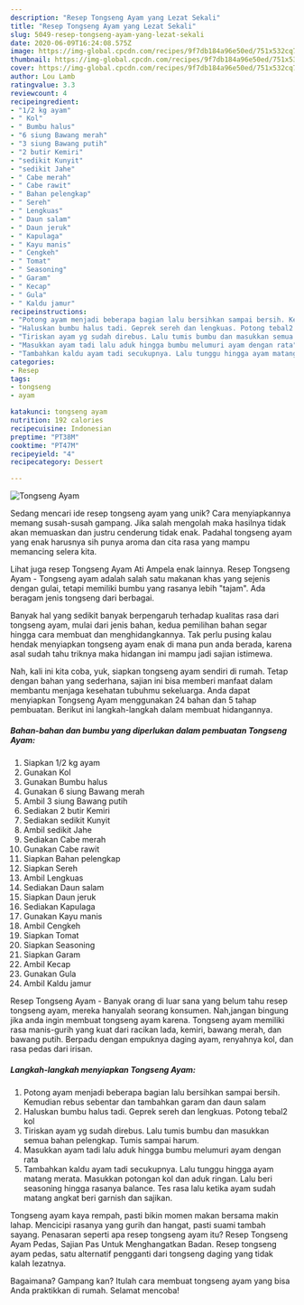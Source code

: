 ```yaml
---
description: "Resep Tongseng Ayam yang Lezat Sekali"
title: "Resep Tongseng Ayam yang Lezat Sekali"
slug: 5049-resep-tongseng-ayam-yang-lezat-sekali
date: 2020-06-09T16:24:08.575Z
image: https://img-global.cpcdn.com/recipes/9f7db184a96e50ed/751x532cq70/tongseng-ayam-foto-resep-utama.jpg
thumbnail: https://img-global.cpcdn.com/recipes/9f7db184a96e50ed/751x532cq70/tongseng-ayam-foto-resep-utama.jpg
cover: https://img-global.cpcdn.com/recipes/9f7db184a96e50ed/751x532cq70/tongseng-ayam-foto-resep-utama.jpg
author: Lou Lamb
ratingvalue: 3.3
reviewcount: 4
recipeingredient:
- "1/2 kg ayam"
- " Kol"
- " Bumbu halus"
- "6 siung Bawang merah"
- "3 siung Bawang putih"
- "2 butir Kemiri"
- "sedikit Kunyit"
- "sedikit Jahe"
- " Cabe merah"
- " Cabe rawit"
- " Bahan pelengkap"
- " Sereh"
- " Lengkuas"
- " Daun salam"
- " Daun jeruk"
- " Kapulaga"
- " Kayu manis"
- " Cengkeh"
- " Tomat"
- " Seasoning"
- " Garam"
- " Kecap"
- " Gula"
- " Kaldu jamur"
recipeinstructions:
- "Potong ayam menjadi beberapa bagian lalu bersihkan sampai bersih. Kemudian rebus sebentar dan tambahkan garam dan daun salam"
- "Haluskan bumbu halus tadi. Geprek sereh dan lengkuas. Potong tebal2 kol"
- "Tiriskan ayam yg sudah direbus. Lalu tumis bumbu dan masukkan semua bahan pelengkap. Tumis sampai harum."
- "Masukkan ayam tadi lalu aduk hingga bumbu melumuri ayam dengan rata"
- "Tambahkan kaldu ayam tadi secukupnya. Lalu tunggu hingga ayam matang merata. Masukkan potongan kol dan aduk ringan. Lalu beri seasoning hingga rasanya balance. Tes rasa lalu ketika ayam sudah matang angkat beri garnish dan sajikan."
categories:
- Resep
tags:
- tongseng
- ayam

katakunci: tongseng ayam 
nutrition: 192 calories
recipecuisine: Indonesian
preptime: "PT38M"
cooktime: "PT47M"
recipeyield: "4"
recipecategory: Dessert

---
```



![Tongseng Ayam](https://img-global.cpcdn.com/recipes/9f7db184a96e50ed/751x532cq70/tongseng-ayam-foto-resep-utama.jpg)

Sedang mencari ide resep tongseng ayam yang unik? Cara menyiapkannya memang susah-susah gampang. Jika salah mengolah maka hasilnya tidak akan memuaskan dan justru cenderung tidak enak. Padahal tongseng ayam yang enak harusnya sih punya aroma dan cita rasa yang mampu memancing selera kita.

Lihat juga resep Tongseng Ayam Ati Ampela enak lainnya. Resep Tongseng Ayam - Tongseng ayam adalah salah satu makanan khas yang sejenis dengan gulai, tetapi memiliki bumbu yang rasanya lebih &#34;tajam&#34;. Ada beragam jenis tongseng dari berbagai.

Banyak hal yang sedikit banyak berpengaruh terhadap kualitas rasa dari tongseng ayam, mulai dari jenis bahan, kedua pemilihan bahan segar hingga cara membuat dan menghidangkannya. Tak perlu pusing kalau hendak menyiapkan tongseng ayam enak di mana pun anda berada, karena asal sudah tahu triknya maka hidangan ini mampu jadi sajian istimewa.


Nah, kali ini kita coba, yuk, siapkan tongseng ayam sendiri di rumah. Tetap dengan bahan yang sederhana, sajian ini bisa memberi manfaat dalam membantu menjaga kesehatan tubuhmu sekeluarga. Anda dapat menyiapkan Tongseng Ayam menggunakan 24 bahan dan 5 tahap pembuatan. Berikut ini langkah-langkah dalam membuat hidangannya.

<!--inarticleads1-->

##### Bahan-bahan dan bumbu yang diperlukan dalam pembuatan Tongseng Ayam:

1. Siapkan 1/2 kg ayam
1. Gunakan  Kol
1. Gunakan  Bumbu halus
1. Gunakan 6 siung Bawang merah
1. Ambil 3 siung Bawang putih
1. Sediakan 2 butir Kemiri
1. Sediakan sedikit Kunyit
1. Ambil sedikit Jahe
1. Sediakan  Cabe merah
1. Gunakan  Cabe rawit
1. Siapkan  Bahan pelengkap
1. Siapkan  Sereh
1. Ambil  Lengkuas
1. Sediakan  Daun salam
1. Siapkan  Daun jeruk
1. Sediakan  Kapulaga
1. Gunakan  Kayu manis
1. Ambil  Cengkeh
1. Siapkan  Tomat
1. Siapkan  Seasoning
1. Siapkan  Garam
1. Ambil  Kecap
1. Gunakan  Gula
1. Ambil  Kaldu jamur


Resep Tongseng Ayam - Banyak orang di luar sana yang belum tahu resep tongseng ayam, mereka hanyalah seorang konsumen. Nah,jangan bingung jika anda ingin membuat tongseng ayam karena. Tongseng ayam memiliki rasa manis-gurih yang kuat dari racikan lada, kemiri, bawang merah, dan bawang putih. Berpadu dengan empuknya daging ayam, renyahnya kol, dan rasa pedas dari irisan. 

<!--inarticleads2-->

##### Langkah-langkah menyiapkan Tongseng Ayam:

1. Potong ayam menjadi beberapa bagian lalu bersihkan sampai bersih. Kemudian rebus sebentar dan tambahkan garam dan daun salam
1. Haluskan bumbu halus tadi. Geprek sereh dan lengkuas. Potong tebal2 kol
1. Tiriskan ayam yg sudah direbus. Lalu tumis bumbu dan masukkan semua bahan pelengkap. Tumis sampai harum.
1. Masukkan ayam tadi lalu aduk hingga bumbu melumuri ayam dengan rata
1. Tambahkan kaldu ayam tadi secukupnya. Lalu tunggu hingga ayam matang merata. Masukkan potongan kol dan aduk ringan. Lalu beri seasoning hingga rasanya balance. Tes rasa lalu ketika ayam sudah matang angkat beri garnish dan sajikan.


Tongseng ayam kaya rempah, pasti bikin momen makan bersama makin lahap. Mencicipi rasanya yang gurih dan hangat, pasti suami tambah sayang. Penasaran seperti apa resep tongseng ayam itu? Resep Tongseng Ayam Pedas, Sajian Pas Untuk Menghangatkan Badan. Resep tongseng ayam pedas, satu alternatif pengganti dari tongseng daging yang tidak kalah lezatnya. 

Bagaimana? Gampang kan? Itulah cara membuat tongseng ayam yang bisa Anda praktikkan di rumah. Selamat mencoba!
